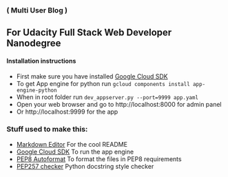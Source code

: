 ### ( Multi User Blog ) 

## For Udacity Full Stack Web Developer Nanodegree

#### Installation instructions

 * First make sure you have installed [Google Cloud SDK](https://cloud.google.com/sdk/docs)
 * To get App engine for python run `gcloud components install app-engine-python`
 * When in root folder run `dev_appserver.py --port=9999 app.yaml` 
 * Open your web browser and go to http://localhost:8000 for admin panel
 * Or http://localhost:9999 for the app

### Stuff used to make this:

 * [Markdown Editor](https://jbt.github.io/markdown-editor) For the cool README
 * [Google Cloud SDK](https://cloud.google.com/sdk/docs) To run the app engine 
 * [PEP8 Autoformat](https://packagecontrol.io/packages/Python%20PEP8%20Autoformat) To format the files in PEP8 requirements
 * [PEP257 checker](https://pypi.python.org/pypi/pep257) Python docstring style checker